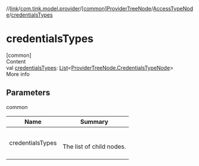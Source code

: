 //[link](../../../index.md)/[com.tink.model.provider](../../index.md)/[[common]ProviderTreeNode](../index.md)/[AccessTypeNode](index.md)/[credentialsTypes](credentials-types.md)



# credentialsTypes  
[common]  
Content  
val [credentialsTypes](credentials-types.md): [List](https://kotlinlang.org/api/latest/jvm/stdlib/kotlin.collections/-list/index.html)<[ProviderTreeNode.CredentialsTypeNode](../-credentials-type-node/index.md)>  
More info  


## Parameters  
  
common  
  
|  Name|  Summary| 
|---|---|
| <a name="com.tink.model.provider/ProviderTreeNode.AccessTypeNode/credentialsTypes/#/PointingToDeclaration/"></a>credentialsTypes| <a name="com.tink.model.provider/ProviderTreeNode.AccessTypeNode/credentialsTypes/#/PointingToDeclaration/"></a><br><br>The list of child nodes.<br><br>
  
  



